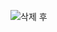 ![삭제 후](https://user-images.githubusercontent.com/106071689/200752788-f108e8cc-259a-4d20-a4a5-53dd5e6ebd55.PNG)
